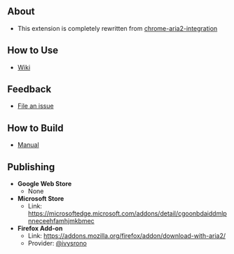 ## About
- This extension is completely rewritten from [chrome-aria2-integration](https://github.com/robbielj/chrome-aria2-integration)

## How to Use
- [Wiki](//github.com/jc3213/download_with_aria2/wiki)

## Feedback
- [File an issue](//github.com/jc3213/download_with_aria2/issues/new/)

## How to Build
- [Manual](//github.com/jc3213/download_with_aria2/wiki/Building)

## Publishing
- **Google Web Store**
    - None
- **Microsoft Store**
    - Link: https://microsoftedge.microsoft.com/addons/detail/cgoonbdaiddmlpnneceehfamhjmkbmec
- **Firefox Add-on**
    - Link: https://addons.mozilla.org/firefox/addon/download-with-aria2/
    - Provider: [@ivysrono](https://github.com/ivysrono)
